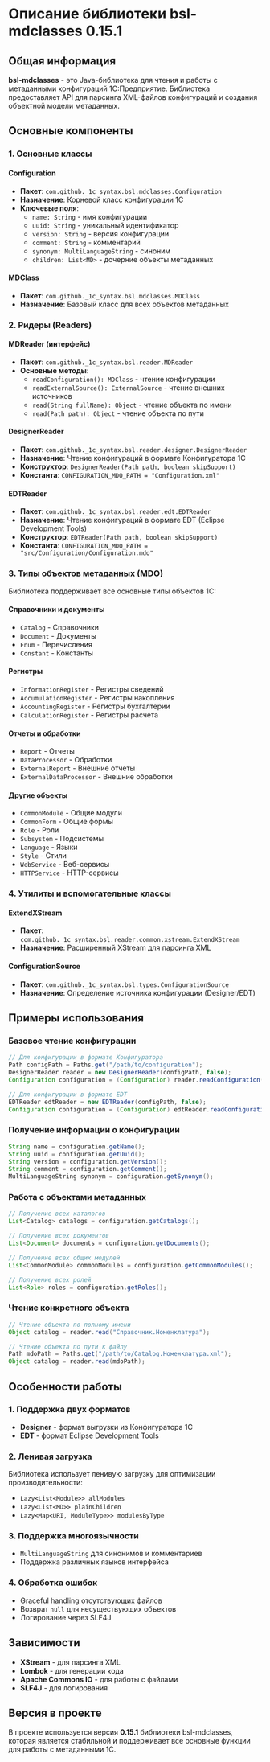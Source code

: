 # Описание библиотеки bsl-mdclasses 0.15.1

## Общая информация

**bsl-mdclasses** - это Java-библиотека для чтения и работы с метаданными конфигураций 1С:Предприятие. Библиотека предоставляет API для парсинга XML-файлов конфигураций и создания объектной модели метаданных.

## Основные компоненты

### 1. Основные классы

#### Configuration
- **Пакет**: `com.github._1c_syntax.bsl.mdclasses.Configuration`
- **Назначение**: Корневой класс конфигурации 1С
- **Ключевые поля**:
  - `name: String` - имя конфигурации
  - `uuid: String` - уникальный идентификатор
  - `version: String` - версия конфигурации
  - `comment: String` - комментарий
  - `synonym: MultiLanguageString` - синоним
  - `children: List<MD>` - дочерние объекты метаданных

#### MDClass
- **Пакет**: `com.github._1c_syntax.bsl.mdclasses.MDClass`
- **Назначение**: Базовый класс для всех объектов метаданных

### 2. Ридеры (Readers)

#### MDReader (интерфейс)
- **Пакет**: `com.github._1c_syntax.bsl.reader.MDReader`
- **Основные методы**:
  - `readConfiguration(): MDClass` - чтение конфигурации
  - `readExternalSource(): ExternalSource` - чтение внешних источников
  - `read(String fullName): Object` - чтение объекта по имени
  - `read(Path path): Object` - чтение объекта по пути

#### DesignerReader
- **Пакет**: `com.github._1c_syntax.bsl.reader.designer.DesignerReader`
- **Назначение**: Чтение конфигураций в формате Конфигуратора 1С
- **Конструктор**: `DesignerReader(Path path, boolean skipSupport)`
- **Константа**: `CONFIGURATION_MDO_PATH = "Configuration.xml"`

#### EDTReader
- **Пакет**: `com.github._1c_syntax.bsl.reader.edt.EDTReader`
- **Назначение**: Чтение конфигураций в формате EDT (Eclipse Development Tools)
- **Конструктор**: `EDTReader(Path path, boolean skipSupport)`
- **Константа**: `CONFIGURATION_MDO_PATH = "src/Configuration/Configuration.mdo"`

### 3. Типы объектов метаданных (MDO)

Библиотека поддерживает все основные типы объектов 1С:

#### Справочники и документы
- `Catalog` - Справочники
- `Document` - Документы
- `Enum` - Перечисления
- `Constant` - Константы

#### Регистры
- `InformationRegister` - Регистры сведений
- `AccumulationRegister` - Регистры накопления
- `AccountingRegister` - Регистры бухгалтерии
- `CalculationRegister` - Регистры расчета

#### Отчеты и обработки
- `Report` - Отчеты
- `DataProcessor` - Обработки
- `ExternalReport` - Внешние отчеты
- `ExternalDataProcessor` - Внешние обработки

#### Другие объекты
- `CommonModule` - Общие модули
- `CommonForm` - Общие формы
- `Role` - Роли
- `Subsystem` - Подсистемы
- `Language` - Языки
- `Style` - Стили
- `WebService` - Веб-сервисы
- `HTTPService` - HTTP-сервисы

### 4. Утилиты и вспомогательные классы

#### ExtendXStream
- **Пакет**: `com.github._1c_syntax.bsl.reader.common.xstream.ExtendXStream`
- **Назначение**: Расширенный XStream для парсинга XML

#### ConfigurationSource
- **Пакет**: `com.github._1c_syntax.bsl.types.ConfigurationSource`
- **Назначение**: Определение источника конфигурации (Designer/EDT)

## Примеры использования

### Базовое чтение конфигурации

```java
// Для конфигурации в формате Конфигуратора
Path configPath = Paths.get("/path/to/configuration");
DesignerReader reader = new DesignerReader(configPath, false);
Configuration configuration = (Configuration) reader.readConfiguration();

// Для конфигурации в формате EDT
EDTReader edtReader = new EDTReader(configPath, false);
Configuration configuration = (Configuration) edtReader.readConfiguration();
```

### Получение информации о конфигурации

```java
String name = configuration.getName();
String uuid = configuration.getUuid();
String version = configuration.getVersion();
String comment = configuration.getComment();
MultiLanguageString synonym = configuration.getSynonym();
```

### Работа с объектами метаданных

```java
// Получение всех каталогов
List<Catalog> catalogs = configuration.getCatalogs();

// Получение всех документов
List<Document> documents = configuration.getDocuments();

// Получение всех общих модулей
List<CommonModule> commonModules = configuration.getCommonModules();

// Получение всех ролей
List<Role> roles = configuration.getRoles();
```

### Чтение конкретного объекта

```java
// Чтение объекта по полному имени
Object catalog = reader.read("Справочник.Номенклатура");

// Чтение объекта по пути к файлу
Path mdoPath = Paths.get("/path/to/Catalog.Номенклатура.xml");
Object catalog = reader.read(mdoPath);
```

## Особенности работы

### 1. Поддержка двух форматов
- **Designer** - формат выгрузки из Конфигуратора 1С
- **EDT** - формат Eclipse Development Tools

### 2. Ленивая загрузка
Библиотека использует ленивую загрузку для оптимизации производительности:
- `Lazy<List<Module>> allModules`
- `Lazy<List<MD>> plainChildren`
- `Lazy<Map<URI, ModuleType>> modulesByType`

### 3. Поддержка многоязычности
- `MultiLanguageString` для синонимов и комментариев
- Поддержка различных языков интерфейса

### 4. Обработка ошибок
- Graceful handling отсутствующих файлов
- Возврат `null` для несуществующих объектов
- Логирование через SLF4J

## Зависимости

- **XStream** - для парсинга XML
- **Lombok** - для генерации кода
- **Apache Commons IO** - для работы с файлами
- **SLF4J** - для логирования

## Версия в проекте

В проекте используется версия **0.15.1** библиотеки bsl-mdclasses, которая является стабильной и поддерживает все основные функции для работы с метаданными 1С.
